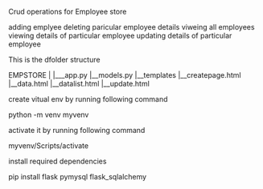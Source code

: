 Crud operations for Employee store

adding emplyee 
deleting paricular employee details
viweing all employees
viewing details of particular employee
updating details of particular employee

This is the dfolder structure

EMPSTORE
|
|___app.py
|__models.py
|__templates
   |__createpage.html
   |__data.html
   |__datalist.html
   |__update.html


create vitual env by running following command

python -m venv myvenv

activate it by running following command

myvenv/Scripts/activate


install required dependencies

pip install flask pymysql flask_sqlalchemy





